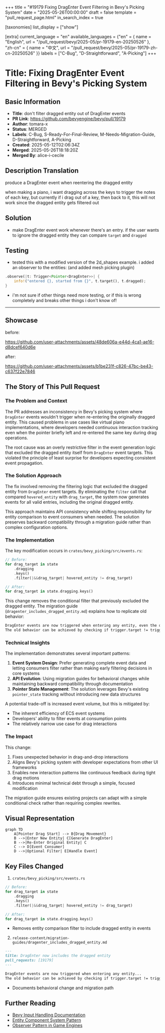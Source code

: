 +++
title = "#19179 Fixing DragEnter Event Filtering in Bevy's Picking System"
date = "2025-05-26T00:00:00"
draft = false
template = "pull_request_page.html"
in_search_index = true

[taxonomies]
list_display = ["show"]

[extra]
current_language = "en"
available_languages = {"en" = { name = "English", url = "/pull_request/bevy/2025-05/pr-19179-en-20250526" }, "zh-cn" = { name = "中文", url = "/pull_request/bevy/2025-05/pr-19179-zh-cn-20250526" }}
labels = ["C-Bug", "D-Straightforward", "A-Picking"]
+++

# Title: Fixing DragEnter Event Filtering in Bevy's Picking System

## Basic Information
- **Title**: don't filter dragged entity out of DragEnter events
- **PR Link**: https://github.com/bevyengine/bevy/pull/19179
- **Author**: tomara-x
- **Status**: MERGED
- **Labels**: C-Bug, S-Ready-For-Final-Review, M-Needs-Migration-Guide, D-Straightforward, A-Picking
- **Created**: 2025-05-12T02:06:34Z
- **Merged**: 2025-05-26T18:18:20Z
- **Merged By**: alice-i-cecile

## Description Translation
produce a DragEnter event when reentering the dragged entity

when making a piano, i want dragging across the keys to trigger the notes of each key, but currently if i drag out of a key, then back to it, this will not work since the dragged entity gets filtered out

## Solution

- make DragEnter event work whenever there's an entry. if the user wants to ignore the dragged entity they can compare `target` and `dragged`

## Testing

- tested this with a modified version of the 2d_shapes example. i added an observer to the entities: (and added mesh picking plugin)
```rust
.observe(|t: Trigger<Pointer<DragEnter>>| {
    info!("entered {}, started from {}", t.target(), t.dragged);
}
```
- i'm not sure if other things need more testing, or if this is wrong completely and breaks other things i don't know of!

---

## Showcase

before:

https://github.com/user-attachments/assets/48de606a-e44d-4ca1-ae16-d8dcef640d6e

after:

https://github.com/user-attachments/assets/b1be231f-c826-47bc-be43-c637f22e7846

## The Story of This Pull Request

### The Problem and Context
The PR addresses an inconsistency in Bevy's picking system where `DragEnter` events wouldn't trigger when re-entering the originally dragged entity. This caused problems in use cases like virtual piano implementations, where developers needed continuous interaction tracking even when the pointer briefly left and re-entered the same key during drag operations.

The root cause was an overly restrictive filter in the event generation logic that excluded the dragged entity itself from `DragEnter` event targets. This violated the principle of least surprise for developers expecting consistent event propagation.

### The Solution Approach
The fix involved removing the filtering logic that excluded the dragged entity from `DragEnter` event targets. By eliminating the `filter` call that compared `hovered_entity` with `drag_target`, the system now generates events for all valid entries, including the original dragged entity.

This approach maintains API consistency while shifting responsibility for entity comparison to event consumers when needed. The solution preserves backward compatibility through a migration guide rather than complex configuration options.

### The Implementation
The key modification occurs in `crates/bevy_picking/src/events.rs`:

```rust
// Before:
for drag_target in state
    .dragging
    .keys()
    .filter(|&&drag_target| hovered_entity != drag_target)

// After:
for drag_target in state.dragging.keys()
```

This change removes the conditional filter that previously excluded the dragged entity. The migration guide (`dragenter_includes_dragged_entity.md`) explains how to replicate old behavior:

```markdown
DragEnter events are now triggered when entering any entity, even the originally dragged one.
The old behavior can be achieved by checking if trigger.target != trigger.dragged
```

### Technical Insights
The implementation demonstrates several important patterns:
1. **Event System Design**: Prefer generating complete event data and letting consumers filter rather than making early filtering decisions in core systems
2. **API Evolution**: Using migration guides for behavioral changes while maintaining backward compatibility through documentation
3. **Pointer State Management**: The solution leverages Bevy's existing `pointer_state` tracking without introducing new data structures

A potential trade-off is increased event volume, but this is mitigated by:
- The inherent efficiency of ECS event systems
- Developers' ability to filter events at consumption points
- The relatively narrow use case for drag interactions

### The Impact
This change:
1. Fixes unexpected behavior in drag-and-drop interactions
2. Aligns Bevy's picking system with developer expectations from other UI frameworks
3. Enables new interaction patterns like continuous feedback during tight drag motions
4. Introduces minimal technical debt through a simple, focused modification

The migration guide ensures existing projects can adapt with a simple conditional check rather than requiring complex rewrites.

## Visual Representation

```mermaid
graph TD
    A[Pointer Drag Start] --> B{Drag Movement}
    B -->|Enter New Entity| C[Generate DragEnter]
    B -->|Re-Enter Original Entity| C
    C --> D[Event Consumer]
    D -->|Optional Filter| E[Handle Event]
```

## Key Files Changed

1. `crates/bevy_picking/src/events.rs`
```rust
// Before:
for drag_target in state
    .dragging
    .keys()
    .filter(|&&drag_target| hovered_entity != drag_target)

// After:
for drag_target in state.dragging.keys()
```
- Removes entity comparison filter to include dragged entity in events

2. `release-content/migration-guides/dragenter_includes_dragged_entity.md`
```markdown
---
title: DragEnter now includes the dragged entity
pull_requests: [19179]
---

DragEnter events are now triggered when entering any entity...
The old behavior can be achieved by checking if trigger.target != trigger.dragged
```
- Documents behavioral change and migration path

## Further Reading
- [Bevy Input Handling Documentation](https://bevyengine.org/learn/book/input/)
- [Entity Component System Pattern](https://en.wikipedia.org/wiki/Entity_component_system)
- [Observer Pattern in Game Engines](https://gameprogrammingpatterns.com/observer.html)